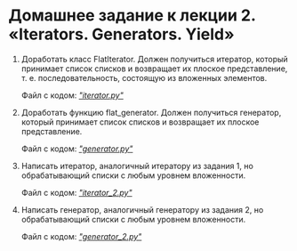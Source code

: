 # Домашнее задание к лекции 2. «Iterators. Generators. Yield»

1. Доработать класс FlatIterator. Должен получиться итератор, который принимает список списков и возвращает их плоское представление, т. е. последовательность, состоящую из вложенных элементов.

    Файл с кодом: *["iterator.py"](https://github.com/graffsmile/Iter_Gen/blob/main/iterator.py)*

2. Доработать функцию flat_generator. Должен получиться генератор, который принимает список списков и возвращает их плоское представление.

    Файл с кодом: *["generator.py"](https://github.com/graffsmile/Iter_Gen/blob/main/generator.py)*

3. Написать итератор, аналогичный итератору из задания 1, но обрабатывающий списки с любым уровнем вложенности.
   
   Файл с кодом: *["iterator_2.py"](https://github.com/graffsmile/Iter_Gen/blob/main/iterator_2.py)*
   
4. Написать генератор, аналогичный генератору из задания 2, но обрабатывающий списки с любым уровнем вложенности.
   
   Файл с кодом: *["generator_2.py"](https://github.com/graffsmile/Iter_Gen/blob/main/generator_2_py)*
